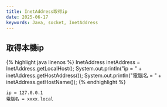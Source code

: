 ```yaml
---
title: InetAddress取得ip
date: 2025-06-17
keywords: Java, socket, InetAddress
---
```

## 取得本機ip
{% highlight java linenos %}
    InetAddress inetAddress = InetAddress.getLocalHost();
    System.out.println("ip = " + inetAddress.getHostAddress());
    System.out.println("電腦名 = " + inetAddress.getHostName());
{% endhighlight %}
```
ip = 127.0.0.1
電腦名 = xxxx.local
```